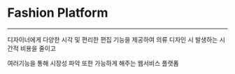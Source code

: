 # Fashion Platform
---
디자이너에게 다양한 시각 및 편리한 편집 기능을 제공하여 의류 디자인 시 발생하는 시간적 비용을 줄이고

여러기능을 통해 시장성 파악 또한 가능하게 해주는 웹서비스 플랫폼
